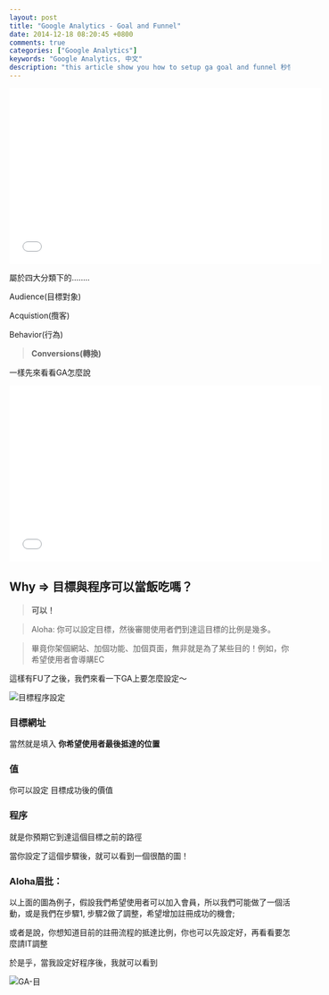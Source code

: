 ```yaml
---
layout: post
title: "Google Analytics - Goal and Funnel"
date: 2014-12-18 08:20:45 +0800
comments: true
categories: ["Google Analytics"]
keywords: "Google Analytics, 中文"
description: "this article show you how to setup ga goal and funnel 秒懂GA目標與程序"
---
```


<iframe width="560" height="315" src="//www.youtube.com/embed/fMeKXsl7xT8" frameborder="0" allowfullscreen></iframe>


屬於四大分類下的........

Audience(目標對象)

Acquistion(攬客)

Behavior(行為)

> **Conversions(轉換)**

一樣先來看看GA怎麼說

<iframe width="560" height="315" src="//www.youtube.com/embed/fMeKXsl7xT8" frameborder="0" allowfullscreen></iframe>

<!-- more --> 


## Why => 目標與程序可以當飯吃嗎？

> **可以！**

> Aloha: 你可以設定目標，然後審閱使用者們到達這目標的比例是幾多。

> 畢竟你架個網站、加個功能、加個頁面，無非就是為了某些目的！例如，你希望使用者會導購EC

這樣有FU了之後，我們來看一下GA上要怎麼設定～

<img src="https://dl.dropboxusercontent.com/u/22307926/Blog%20Image/GA/GA%E7%9B%AE%E6%A8%99%E8%88%87%E7%A8%8B%E5%BA%8F-1.png" alt="目標程序設定">



### 目標網址

當然就是填入 **你希望使用者最後抵達的位置**

### 值

你可以設定 目標成功後的價值

### 程序

就是你預期它到達這個目標之前的路徑

當你設定了這個步驟後，就可以看到一個很酷的圖！


### Aloha眉批：

以上面的圖為例子，假設我們希望使用者可以加入會員，所以我們可能做了一個活動，或是我們在步驟1, 步驟2做了調整，希望增加註冊成功的機會; 

或者是說，你想知道目前的註冊流程的抵達比例，你也可以先設定好，再看看要怎麼請IT調整

於是乎，當我設定好程序後，我就可以看到

<img src="https://dl.dropboxusercontent.com/u/22307926/Blog%20Image/GA/GA%E7%9B%AE%E6%A8%99%E8%88%87%E7%A8%8B%E5%BA%8F-2.png" alt="GA-目">
